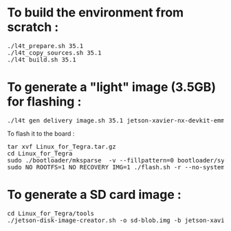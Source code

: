 To build the environment from scratch :
======================================
<pre>
./l4t_prepare.sh 35.1
./l4t_copy_sources.sh 35.1
./l4t_build.sh 35.1
</pre>

To generate a "light" image (3.5GB) for flashing :
=================================================
<pre>
./l4t_gen_delivery_image.sh 35.1 jetson-xavier-nx-devkit-emmc-dione
</pre>

To flash it to the board :
<pre>
tar xvf Linux_for_Tegra.tar.gz
cd Linux_for_Tegra
sudo ./bootloader/mksparse  -v --fillpattern=0 bootloader/system.img.raw bootloader/system.img
sudo NO_ROOTFS=1 NO_RECOVERY_IMG=1 ./flash.sh -r --no-systemimg jetson-xavier-nx-devkit-emmc-dione mmcblk0p1
</pre>

To generate a SD card image :
=============================
<pre>
cd Linux_for_Tegra/tools
./jetson-disk-image-creator.sh -o sd-blob.img -b jetson-xavier-nx-devkit
</pre>

